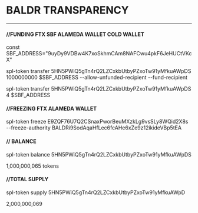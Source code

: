 <h1>BALDR TRANSPARENCY </h1><hr/>
<h4>//FUNDING FTX SBF ALAMEDA WALLET COLD WALLET</h4>

const SBF_ADDRESS="9uyDy9VDBw4K7xoSkhmCAm8NAFCwu4pkF6JeHUCtVKcX"

spl-token transfer 5HN5PWiQ5gTn4rQ2LZCxkbUtbyPZxoTw91yMfkuAWpDS 1000000000 $SBF_ADDRESS  --allow-unfunded-recipient  --fund-recipient

spl-token transfer 5HN5PWiQ5gTn4rQ2LZCxkbUtbyPZxoTw91yMfkuAWpDS 4 $SBF_ADDRESS 

<h4>//FREEZING FTX ALAMEDA WALLET<br/></h4>

spl-token freeze  E9ZQF76U7Q2CSnaxPworBeuMXzkLg9vsSLy8WQid2X8s --freeze-authority BALDRi9SodAqaHfLec6fcAHe6xZe9z12ikideVBp5tEA



<h4>// BALANCE </h4>

spl-token balance 5HN5PWiQ5gTn4rQ2LZCxkbUtbyPZxoTw91yMfkuAWpDS

1,000,000,065 tokens 


<h4>//TOTAL SUPPLY</h4>

spl-token supply 5HN5PWiQ5gTn4rQ2LZCxkbUtbyPZxoTw91yMfkuAWpD

2,000,000,069

